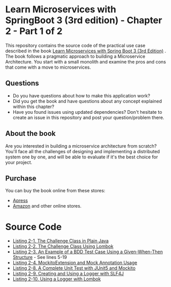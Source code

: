 # Learn Microservices with SpringBoot 3 (3rd edition) - Chapter 2 - Part 1 of 2
This repository contains the source code of the practical use case described in the book [Learn Microservices with Spring Boot 3 (3rd Edition)](https://link.springer.com/book/10.1007/978-1-4842-9757-5)
.
The book follows a pragmatic approach to building a Microservice Architecture. You start with a small monolith and examine the pros and cons that come with a move to microservices.

## Questions
* Do you have questions about how to make this application work?
* Did you get the book and have questions about any concept explained within this chapter?
* Have you found issues using updated dependencies?
Don't hesitate to create an issue in this repository and post your question/problem there.

## About the book
Are you interested in building a microservice architecture from scratch? 
You'll face all the challenges of designing and implementing a distributed system one by one, and will be able to evaluate if it's the best choice for your project.

## Purchase
You can buy the book online from these stores:
* [Apress](https://link.springer.com/book/10.1007/978-1-4842-9757-5)
* [Amazon](https://www.amazon.com/Learn-Microservices-Spring-Boot-Containerization/dp/1484297563)
and other online stores.

# Source Code
* [Listing 2-1. The Challenge Class in Plain Java](https://github.com/Book-Microservices-v3/chapter02a/blob/main/WithoutLombok/Challenge.java)
* [Listing 2-2. The Challenge Class Using Lombok](https://github.com/Book-Microservices-v3/chapter02a/blob/main/WithLombok/Challenge.java)
* [Listing 2-3. An Example of a BDD Test Case Using a Given-When-Then Structure](https://github.com/Book-Microservices-v3/chapter02a/blob/main/UnitTest/MultiplicationServiceImplTest.java) - See lines 5-19
* [Listing 2-4. MockitoExtension and Mock Annotation Usage](https://github.com/Book-Microservices-v3/chapter02a/blob/main/UnitTest/MultiplicationServiceImplTest.java)
* [Listing 2-8. A Complete Unit Test with JUnit5 and Mockito](https://github.com/Book-Microservices-v3/chapter02a/blob/main/UnitTest/microservices/book/multiplication/challenge/ChallengeServiceImplTest.java)
* [Listing 2-9. Creating and Using a Logger with SLF4J](https://github.com/Book-Microservices-v3/chapter02a/blob/main/WithoutLombok/ChallengeServiceImpl.java)
* [Listing 2-10. Using a Logger with Lombok](https://github.com/Book-Microservices-v3/chapter02a/blob/main/WithLombok/ChallengeServiceImpl.java)
